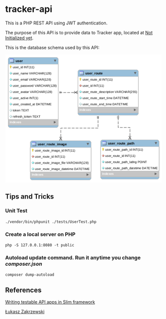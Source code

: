 # tracker-api

This is a PHP REST API using JWT authentication.

The purpose of this API is to provide data to Tracker app, located at [Not Initialized yet](https://github.com/vipontes).

This is the database schema used by this API:

![](database-schema.png)

## Tips and Tricks

### Unit Test

```
./vendor/bin/phpunit ./tests/UserTest.php
```

### Create a local server on PHP

```
php -S 127.0.0.1:8080 -t public
```

### Autoload update command. Run it anytime you change _composer.json_

```
composer dump-autoload
```

## References

[Writing testable API apps in Slim framework](https://medium.com/@Andela/writing-testable-api-apps-in-slim-framework-29905970941b)

[Łukasz Zakrzewski](http://lzakrzewski.com/2016/02/integration-testing-with-slim/)
